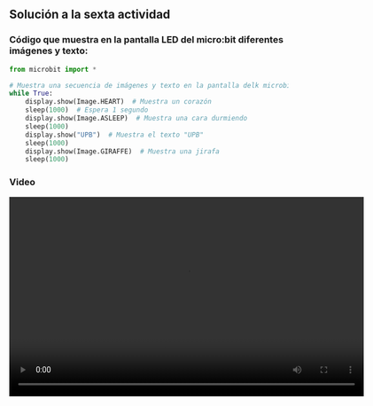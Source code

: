## Solución a la sexta actividad  
### Código que muestra en la pantalla LED del micro:bit diferentes imágenes y texto:  
``` Python
from microbit import *

# Muestra una secuencia de imágenes y texto en la pantalla delk microbit
while True:
    display.show(Image.HEART)  # Muestra un corazón
    sleep(1000)  # Espera 1 segundo
    display.show(Image.ASLEEP)  # Muestra una cara durmiendo
    sleep(1000)
    display.show("UPB")  # Muestra el texto "UPB"
    sleep(1000)
    display.show(Image.GIRAFFE)  # Muestra una jirafa
    sleep(1000)
```
### Video
<video width="640" height="360" controls>
  <source src="https://github.com/jfUPB/interactivos1-stellarkind/blob/main/src/assets/SFIAct0206completada.mp4" type="video/mp4">
  Tu navegador no soporta el elemento de video.
</video>
